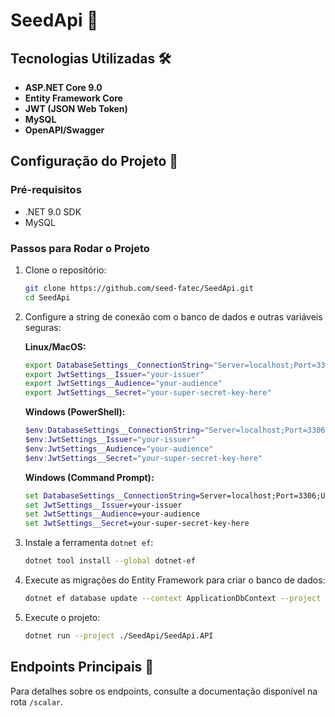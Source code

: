 # SeedApi 🌱

## Tecnologias Utilizadas 🛠️

- **ASP.NET Core 9.0**
- **Entity Framework Core**
- **JWT (JSON Web Token)**
- **MySQL**
- **OpenAPI/Swagger**

## Configuração do Projeto 🚀

### Pré-requisitos

- .NET 9.0 SDK
- MySQL

### Passos para Rodar o Projeto

1. Clone o repositório:

   ```bash
   git clone https://github.com/seed-fatec/SeedApi.git
   cd SeedApi
   ```

2. Configure a string de conexão com o banco de dados e outras variáveis seguras:

   **Linux/MacOS:**

   ```bash
   export DatabaseSettings__ConnectionString="Server=localhost;Port=3306;Uid=root;Pwd=secret;Database=SeedApiDb"
   export JwtSettings__Issuer="your-issuer"
   export JwtSettings__Audience="your-audience"
   export JwtSettings__Secret="your-super-secret-key-here"
   ```

   **Windows (PowerShell):**

   ```powershell
   $env:DatabaseSettings__ConnectionString="Server=localhost;Port=3306;Uid=root;Pwd=secret;Database=SeedApiDb"
   $env:JwtSettings__Issuer="your-issuer"
   $env:JwtSettings__Audience="your-audience"
   $env:JwtSettings__Secret="your-super-secret-key-here"
   ```

   **Windows (Command Prompt):**

   ```cmd
   set DatabaseSettings__ConnectionString=Server=localhost;Port=3306;Uid=root;Pwd=secret;Database=SeedApiDb
   set JwtSettings__Issuer=your-issuer
   set JwtSettings__Audience=your-audience
   set JwtSettings__Secret=your-super-secret-key-here
   ```

3. Instale a ferramenta `dotnet ef`:

   ```bash
   dotnet tool install --global dotnet-ef
   ```

4. Execute as migrações do Entity Framework para criar o banco de dados:

   ```bash
   dotnet ef database update --context ApplicationDbContext --project ./SeedApi/SeedApi.Infrastructure --startup-project ./SeedApi/SeedApi.API
   ```

5. Execute o projeto:
   ```bash
   dotnet run --project ./SeedApi/SeedApi.API
   ```

## Endpoints Principais 🔗

Para detalhes sobre os endpoints, consulte a documentação disponível na rota `/scalar`.
